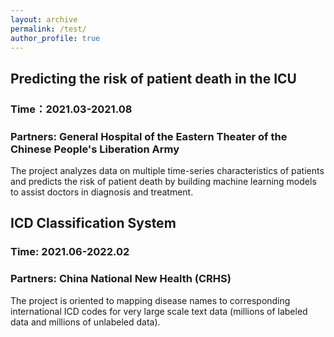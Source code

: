 ```yaml
---
layout: archive
permalink: /test/
author_profile: true
---
```


## Predicting the risk of patient death in the ICU

### Time：2021.03-2021.08
### Partners: General Hospital of the Eastern Theater of the Chinese People's Liberation Army

The project analyzes data on multiple time-series characteristics of patients and predicts the risk of patient death by building machine learning models to assist doctors in diagnosis and treatment.

## ICD Classification System

### Time: 2021.06-2022.02
### Partners: China National New Health (CRHS)

The project is oriented to mapping disease names to corresponding international ICD codes for very large scale text data (millions of labeled data and millions of unlabeled data).


